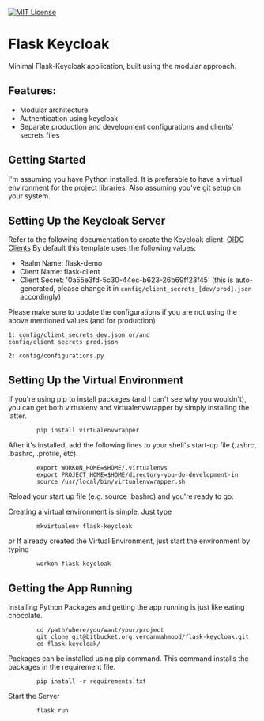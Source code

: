 [![MIT License][license-badge]][license]

# Flask Keycloak
Minimal Flask-Keycloak application, built using the modular approach. 

## Features:
- Modular architecture
- Authentication using keycloak
- Separate production and development configurations and clients' secrets files

Getting Started
---------------

I'm assuming you have Python installed. It is preferable to have a virtual environment for the project libraries.
Also assuming you've git setup on your system.

Setting Up the Keycloak Server
------------------------------
Refer to the following documentation to create the Keycloak client. [OIDC Clients](https://www.keycloak.org/docs/3.0/server_admin/topics/clients/client-oidc.html)
By default this template uses the following values:

- Realm Name: flask-demo
- Client Name: flask-client
- Client Secret: '0a55e3fd-5c30-44ec-b623-26b69ff23f45' (this is auto-generated, please change it in `config/client_secrets_[dev/prod].json` accordingly)

Please make sure to update the configurations if you are not using the above mentioned values (and for production)

`1: config/client_secrets_dev.json or/and config/client_secrets_prod.json`

`2: config/configurations.py`


Setting Up the Virtual Environment
----------------------------------

If you're using pip to install packages (and I can't see why you wouldn't), you can get both virtualenv and virtualenvwrapper by simply installing the latter.

            pip install virtualenvwrapper

After it's installed, add the following lines to your shell's start-up file (.zshrc, .bashrc, .profile, etc).

            export WORKON_HOME=$HOME/.virtualenvs
            export PROJECT_HOME=$HOME/directory-you-do-development-in
            source /usr/local/bin/virtualenvwrapper.sh

Reload your start up file (e.g. source .bashrc) and you're ready to go.

Creating a virtual environment is simple. Just type

            mkvirtualenv flask-keycloak

or If already created the Virtual Environment, just start the environment by typing

            workon flask-keycloak
            

Getting the App Running
-----------------------

Installing Python Packages and getting the app running is just like eating chocolate.

            cd /path/where/you/want/your/project
            git clone git@bitbucket.org:verdanmahmood/flask-keycloak.git
            cd flask-keycloak/
            
Packages can be installed using pip command.
This command installs the packages in the requirement file.
            
            pip install -r requirements.txt
            
Start the Server
            
            flask run
            
            
[license-badge]: http://img.shields.io/badge/license-MIT-blue.svg?style=flat
[license]: https://github.com/verdan/service-catalog/blob/master/LICENSE